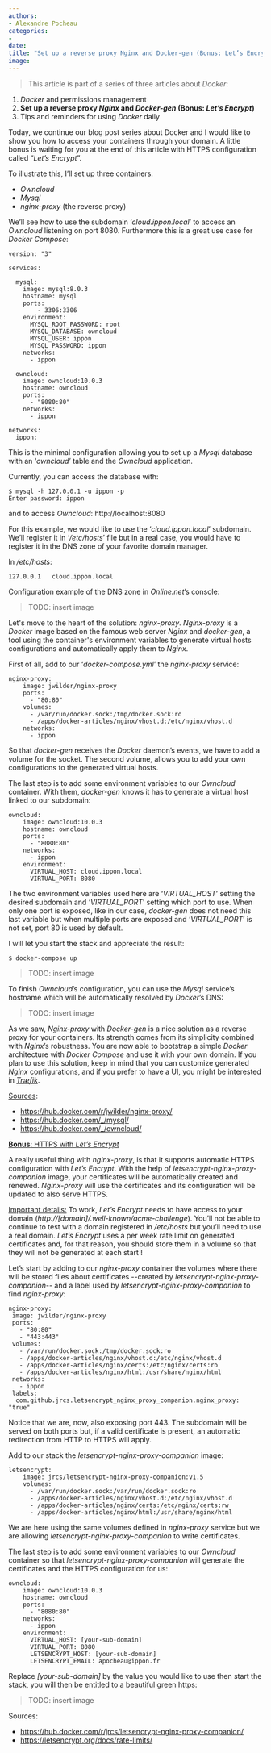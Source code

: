 ```yaml
---
authors:
- Alexandre Pocheau
categories:
- 
date: 
title: "Set up a reverse proxy Nginx and Docker-gen (Bonus: Let’s Encrypt)"
image: 
---
```


> This article is part of a series of three articles about *Docker*:

1. *Docker* and permissions management
1. **Set up a reverse proxy *Nginx* and *Docker-gen* (Bonus: *Let’s Encrypt*)**
1. Tips and reminders for using *Docker* daily

Today, we continue our blog post series about Docker and I would like to show you how to access your containers through your domain.
A little bonus is waiting for you at the end of this article with HTTPS configuration called “*Let’s Encrypt*”.

To illustrate this, I’ll set up three containers:

* *Owncloud*
* *Mysql*
* *nginx-proxy* (the reverse proxy)

We’ll see how to use the subdomain ‘*cloud.ippon.local*’ to access an *Owncloud* listening on port 8080. Furthermore this is a great use case for *Docker Compose*:
```
version: "3"

services:

  mysql:
    image: mysql:8.0.3
    hostname: mysql
    ports:
        - 3306:3306
    environment:
      MYSQL_ROOT_PASSWORD: root
      MYSQL_DATABASE: owncloud
      MYSQL_USER: ippon
      MYSQL_PASSWORD: ippon
    networks:
      - ippon

  owncloud:
    image: owncloud:10.0.3
    hostname: owncloud
    ports:
      - "8080:80"
    networks:
      - ippon

networks:
  ippon:
```

This is the minimal configuration allowing you to set up a *Mysql* database with an ‘*owncloud*’ table and the *Owncloud* application.


Currently, you can access the database with:
```
$ mysql -h 127.0.0.1 -u ippon -p
Enter password: ippon
```
and to access *Owncloud*: http://localhost:8080

For this example, we would like to use the ‘*cloud.ippon.local*’ subdomain.
We’ll register it in ‘*/etc/hosts*’ file but in a real case, you would have to register it in the DNS zone of your favorite domain manager.

In */etc/hosts*:
```
127.0.0.1	cloud.ippon.local
```

Configuration example of the DNS zone in *Online.net*’s console:

>TODO: insert image

Let's move to the heart of the solution: *nginx-proxy*.
*Nginx-proxy* is a *Docker* image based on the famous web server *Nginx* and *docker-gen*, a tool using the container's environment variables to generate virtual hosts configurations and automatically apply them to *Nginx*.

First of all, add to our ‘*docker-compose.yml*’ the *nginx-proxy* service:
```
nginx-proxy:
    image: jwilder/nginx-proxy
    ports:
      - "80:80"
    volumes:
      - /var/run/docker.sock:/tmp/docker.sock:ro
      - /apps/docker-articles/nginx/vhost.d:/etc/nginx/vhost.d
    networks:
      - ippon
```

So that *docker-gen* receives the *Docker* daemon’s events, we have to add a volume for the socket. The second volume, allows you to add your own configurations to the generated virtual hosts.

The last step is to add some environment variables to our *Owncloud* container.
With them, *docker-gen* knows it has to generate a virtual host linked to our subdomain:
```
owncloud:
    image: owncloud:10.0.3
    hostname: owncloud
    ports:
      - "8080:80"
    networks:
      - ippon
    environment:
      VIRTUAL_HOST: cloud.ippon.local
      VIRTUAL_PORT: 8080
```
The two environment variables used here are ‘*VIRTUAL_HOST*’ setting the desired subdomain and ‘*VIRTUAL_PORT*’ setting which port to use.
When only one port is exposed, like in our case, *docker-gen* does not need this last variable but when multiple ports are exposed and ‘*VIRTUAL_PORT*’ is not set, port 80 is used by default.

I will let you start the stack and appreciate the result:
```
$ docker-compose up
```
>TODO: insert image

To finish *Owncloud*’s configuration, you can use the *Mysql* service’s hostname which will be automatically resolved by *Docker*’s DNS:
>TODO: insert image

As we saw, *Nginx-proxy* with *Docker-gen* is a nice solution as a reverse proxy for your containers. Its strength comes from its simplicity combined with *Nginx*’s robustness.
You are now able to bootstrap a simple *Docker* architecture with *Docker Compose* and use it with your own domain. If you plan to use this solution, keep in mind that you can customize generated *Nginx* configurations, and if you prefer to have a UI, you might be interested in [*Træfik*](https://traefik.io/).

<u>Sources</u>:

* https://hub.docker.com/r/jwilder/nginx-proxy/
* https://hub.docker.com/_/mysql/
* https://hub.docker.com/_/owncloud/


<u>**Bonus**: HTTPS with *Let’s Encrypt*</u>

A really useful thing with *nginx-proxy*, is that it supports automatic HTTPS configuration with *Let’s Encrypt*. With the help of *letsencrypt-nginx-proxy-companion* image, your certificates will be automatically created and renewed. *Nginx-proxy* will use the certificates and its configuration will be updated to also serve HTTPS.

<u>Important details:</u>
To work, *Let’s Encrypt* needs to have access to your domain (*http://[domain]/.well-known/acme-challenge*). You’ll not be able to continue to test with a domain registered in */etc/hosts* but you’ll need to use a real domain.
*Let’s Encrypt* uses a per week rate limit on generated certificates and, for that reason, you should store them in a volume so that they will not be generated at each start !

Let’s start by adding to our *nginx-proxy* container the volumes where there will be stored files about certificates --created by *letsencrypt-nginx-proxy-companion*-- and a label used by *letsencrypt-nginx-proxy-companion* to find *nginx-proxy*:
```
nginx-proxy:
 image: jwilder/nginx-proxy
 ports:
   - "80:80"
   - "443:443"
 volumes:
   - /var/run/docker.sock:/tmp/docker.sock:ro
   - /apps/docker-articles/nginx/vhost.d:/etc/nginx/vhost.d
   - /apps/docker-articles/nginx/certs:/etc/nginx/certs:ro
   - /apps/docker-articles/nginx/html:/usr/share/nginx/html
 networks:
   - ippon
 labels:
  com.github.jrcs.letsencrypt_nginx_proxy_companion.nginx_proxy: "true"
```
Notice that we are, now, also exposing port 443. The subdomain will be served on both ports but, if a valid certificate is present, an automatic redirection from HTTP to HTTPS will apply.

Add to our stack the *letsencrypt-nginx-proxy-companion* image:
```
letsencrypt:
    image: jrcs/letsencrypt-nginx-proxy-companion:v1.5
    volumes:
      - /var/run/docker.sock:/var/run/docker.sock:ro
      - /apps/docker-articles/nginx/vhost.d:/etc/nginx/vhost.d
      - /apps/docker-articles/nginx/certs:/etc/nginx/certs:rw
      - /apps/docker-articles/nginx/html:/usr/share/nginx/html
```
We are here using the same volumes defined in *nginx-proxy* service but we are allowing *letsencrypt-nginx-proxy-companion* to write certificates.

The last step is to add some environment variables to our *Owncloud* container so that *letsencrypt-nginx-proxy-companion* will generate the certificates and the HTTPS configuration for us:
```
owncloud:
    image: owncloud:10.0.3
    hostname: owncloud
    ports:
      - "8080:80"
    networks:
      - ippon
    environment:
      VIRTUAL_HOST: [your-sub-domain]
      VIRTUAL_PORT: 8080
      LETSENCRYPT_HOST: [your-sub-domain]
      LETSENCRYPT_EMAIL: apocheau@ippon.fr
```
Replace *[your-sub-domain]* by the value you would like to use then start the stack, you will then be entitled to a beautiful green https:
>TODO: insert image

Sources:

* https://hub.docker.com/r/jrcs/letsencrypt-nginx-proxy-companion/
* https://letsencrypt.org/docs/rate-limits/
